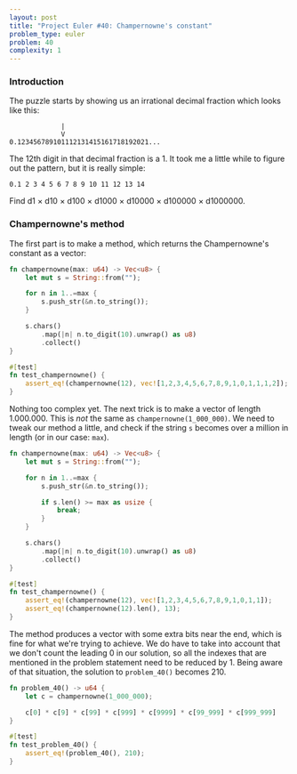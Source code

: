 ```yaml
---
layout: post
title: "Project Euler #40: Champernowne's constant"
problem_type: euler
problem: 40
complexity: 1
---
```


### Introduction
The puzzle starts by showing us an irrational decimal fraction which looks like this:

```
             |
             V
0.123456789101112131415161718192021...
```

The 12th digit in that decimal fraction is a 1. It took me a little while to figure out the pattern, but it is really simple:

```
0.1 2 3 4 5 6 7 8 9 10 11 12 13 14
```

Find d1 × d10 × d100 × d1000 × d10000 × d100000 × d1000000.

### Champernowne's method
The first part is to make a method, which returns the Champernowne's constant as a vector:

```rust
fn champernowne(max: u64) -> Vec<u8> {
    let mut s = String::from("");

    for n in 1..=max {
        s.push_str(&n.to_string());
    }

    s.chars()
        .map(|n| n.to_digit(10).unwrap() as u8)
        .collect()
}

#[test]
fn test_champernowne() {
    assert_eq!(champernowne(12), vec![1,2,3,4,5,6,7,8,9,1,0,1,1,1,2]);
}
```

Nothing too complex yet. The next trick is to make a vector of length 1.000.000. This is _not_ the same as `champernowne(1_000_000)`. We need to tweak our method a little, and check if the string `s` becomes over a million in length (or in our case: `max`).

```rust
fn champernowne(max: u64) -> Vec<u8> {
    let mut s = String::from("");

    for n in 1..=max {
        s.push_str(&n.to_string());

        if s.len() >= max as usize {
            break;
        }
    }

    s.chars()
        .map(|n| n.to_digit(10).unwrap() as u8)
        .collect()
}

#[test]
fn test_champernowne() {
    assert_eq!(champernowne(12), vec![1,2,3,4,5,6,7,8,9,1,0,1,1]);
    assert_eq!(champernowne(12).len(), 13);
}
```

The method produces a vector with some extra bits near the end, which is fine for what we're trying to achieve. We do have to take into account that we don't count the leading 0 in our solution, so all the indexes that are mentioned in the problem statement need to be reduced by 1. Being aware of that situation, the solution to `problem_40()` becomes 210.

```rust
fn problem_40() -> u64 {
    let c = champernowne(1_000_000);

    c[0] * c[9] * c[99] * c[999] * c[9999] * c[99_999] * c[999_999]
}

#[test]
fn test_problem_40() {
    assert_eq!(problem_40(), 210);
}
```
